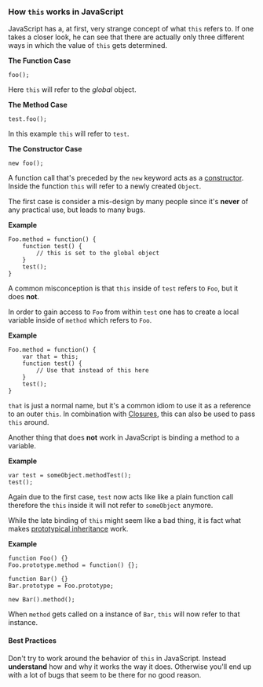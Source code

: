 ### How `this` works in JavaScript

JavaScript has a, at first, very strange concept of what `this` refers to. If
one takes a closer look, he can see that there are actually only three different
ways in which the value of `this` gets determined.

**The Function Case**

    foo();

Here `this` will refer to the *global* object.

**The Method Case**

    test.foo(); 

In this example `this` will refer to `test`.

**The Constructor Case**

    new foo(); 

A function call that's preceded by the `new` keyword acts as
a [constructor](#constructors). Inside the function `this` will refer to a newly
created `Object`.

The first case is consider a mis-design by many people since it's **never** of 
any practical use, but leads to many bugs.

**Example**

    Foo.method = function() {
        function test() {
            // this is set to the global object
        }
        test();
    }

A common misconception is that `this` inside of `test` refers to `Foo`, but it 
does **not**.

In order to gain access to `Foo` from within `test` one has to create a local
variable inside of `method` which refers to `Foo`.

**Example**

    Foo.method = function() {
        var that = this;
        function test() {
            // Use that instead of this here
        }
        test();
    }

`that` is just a normal name, but it's a common idiom to use it as a reference
to an outer `this`. In combination with [Closures](#closures-and-references), 
this can also be used to pass `this` around.

Another thing that does **not** work in JavaScript is binding a method to
a variable.

**Example**

    var test = someObject.methodTest();
    test();

Again due to the first case, `test` now acts like like a plain function call
therefore the `this` inside it will not refer to `someObject` anymore.

While the late binding of `this` might seem like a bad thing, it is fact what
makes [prototypical inheritance](#the-prototype) work. 

**Example**
    
    function Foo() {}
    Foo.prototype.method = function() {};

    function Bar() {}
    Bar.prototype = Foo.prototype;

    new Bar().method();

When `method` gets called on a instance of `Bar`, `this` will now refer to that
instance.  

#### Best Practices
Don't try to work around the behavior of `this` in JavaScript. Instead
**understand** how and why it works the way it does. Otherwise you'll end up with
a lot of bugs that seem to be there for no good reason.

